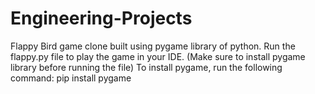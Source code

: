 # Engineering-Projects
Flappy Bird game clone built using pygame library of python.
Run the flappy.py file to play the game in your IDE. (Make sure to install pygame library before running the file)
To install pygame, run the following command: pip install pygame
